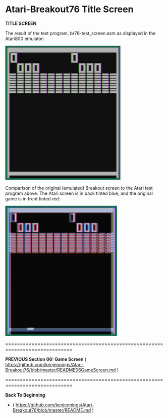 # Atari-Breakout76 Title Screen

**TITLE SCREEN**

The result of the test program, br76-test_screen.asm as displayed in the Atari800 emulator:

![Test Screen](Breakout_bw_test_screen_cropped_with_border.png?raw=true "Test Screen")

Comparison of the original (emulated) Breakout screen to the Atari test program above.   The Atari screen is in back tinted blue, and the original game is in front tinted red:

![Screen Comparison](Breakout_bw_test_screen_merge.png?raw=true "Screen Comparison")




=============================================================================

**PREVIOUS Section 06: Game Screen**
( https://github.com/kenjennings/Atari-Breakout76/blob/master/README06GameScreen.md )

=============================================================================

**Back To Beginning**
- ( https://github.com/kenjennings/Atari-Breakout76/blob/master/README.md )
